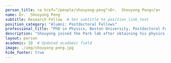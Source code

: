```yaml
---
person_title: <a href="/people/shouyong-peng">Dr.  Shouyong Peng</a>
name: Dr.  Shouyong Peng
subtitle: Research Fellow  # Set subtitle to position_link_text
position_category: "Alumni: Postdoctoral Fellows"
professional_title: "PhD in Physics, Boston University, Postdoctoral Fellow (2005-2010), Staff Scientist, Broad Institute/Dana-Farber Cancer Institute"
description: "Shouyong joined the Park lab after obtaining his physics PhD at Boston University in 2005. He is now a staff scientist at the Broad Institute/Dana-Farber Cancer Institute."
layout: person
academic: 10  # Updated academic field
image: ./img/shouyong-peng.jpg
hide_footer: true
---
```

